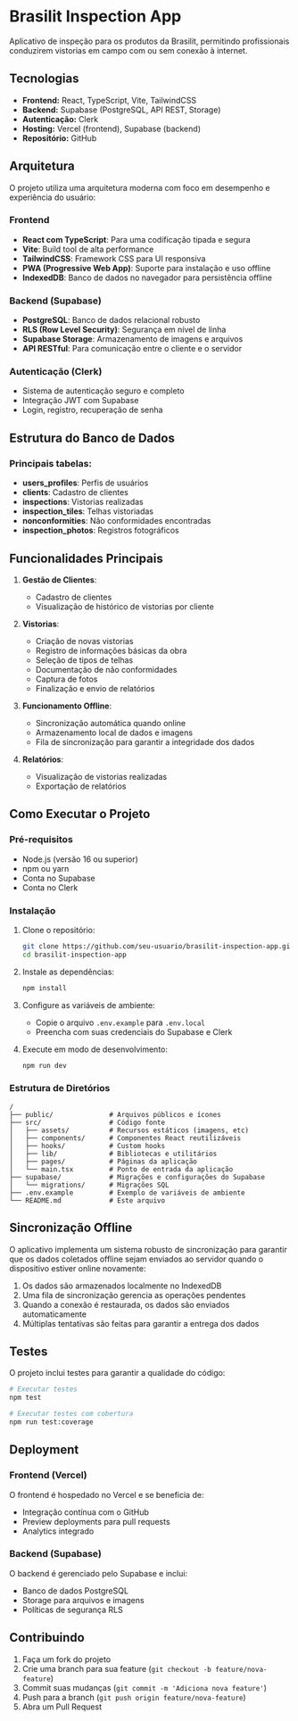 # Brasilit Inspection App

Aplicativo de inspeção para os produtos da Brasilit, permitindo profissionais conduzirem vistorias em campo com ou sem conexão à internet.

## Tecnologias

- **Frontend:** React, TypeScript, Vite, TailwindCSS
- **Backend:** Supabase (PostgreSQL, API REST, Storage)
- **Autenticação:** Clerk
- **Hosting:** Vercel (frontend), Supabase (backend)
- **Repositório:** GitHub

## Arquitetura

O projeto utiliza uma arquitetura moderna com foco em desempenho e experiência do usuário:

### Frontend

- **React com TypeScript**: Para uma codificação tipada e segura
- **Vite**: Build tool de alta performance 
- **TailwindCSS**: Framework CSS para UI responsiva
- **PWA (Progressive Web App)**: Suporte para instalação e uso offline
- **IndexedDB**: Banco de dados no navegador para persistência offline

### Backend (Supabase)

- **PostgreSQL**: Banco de dados relacional robusto
- **RLS (Row Level Security)**: Segurança em nível de linha
- **Supabase Storage**: Armazenamento de imagens e arquivos
- **API RESTful**: Para comunicação entre o cliente e o servidor

### Autenticação (Clerk)

- Sistema de autenticação seguro e completo
- Integração JWT com Supabase
- Login, registro, recuperação de senha

## Estrutura do Banco de Dados

### Principais tabelas:

- **users_profiles**: Perfis de usuários
- **clients**: Cadastro de clientes
- **inspections**: Vistorias realizadas
- **inspection_tiles**: Telhas vistoriadas
- **nonconformities**: Não conformidades encontradas
- **inspection_photos**: Registros fotográficos

## Funcionalidades Principais

1. **Gestão de Clientes**:
   - Cadastro de clientes
   - Visualização de histórico de vistorias por cliente

2. **Vistorias**:
   - Criação de novas vistorias
   - Registro de informações básicas da obra
   - Seleção de tipos de telhas
   - Documentação de não conformidades
   - Captura de fotos
   - Finalização e envio de relatórios

3. **Funcionamento Offline**:
   - Sincronização automática quando online
   - Armazenamento local de dados e imagens
   - Fila de sincronização para garantir a integridade dos dados

4. **Relatórios**:
   - Visualização de vistorias realizadas
   - Exportação de relatórios

## Como Executar o Projeto

### Pré-requisitos

- Node.js (versão 16 ou superior)
- npm ou yarn
- Conta no Supabase
- Conta no Clerk

### Instalação

1. Clone o repositório:
   ```bash
   git clone https://github.com/seu-usuario/brasilit-inspection-app.git
   cd brasilit-inspection-app
   ```

2. Instale as dependências:
   ```bash
   npm install
   ```

3. Configure as variáveis de ambiente:
   - Copie o arquivo `.env.example` para `.env.local`
   - Preencha com suas credenciais do Supabase e Clerk

4. Execute em modo de desenvolvimento:
   ```bash
   npm run dev
   ```

### Estrutura de Diretórios

```
/
├── public/              # Arquivos públicos e ícones
├── src/                 # Código fonte
│   ├── assets/          # Recursos estáticos (imagens, etc)
│   ├── components/      # Componentes React reutilizáveis
│   ├── hooks/           # Custom hooks
│   ├── lib/             # Bibliotecas e utilitários
│   ├── pages/           # Páginas da aplicação
│   └── main.tsx         # Ponto de entrada da aplicação
├── supabase/            # Migrações e configurações do Supabase
│   └── migrations/      # Migrações SQL
├── .env.example         # Exemplo de variáveis de ambiente
└── README.md            # Este arquivo
```

## Sincronização Offline

O aplicativo implementa um sistema robusto de sincronização para garantir que os dados coletados offline sejam enviados ao servidor quando o dispositivo estiver online novamente:

1. Os dados são armazenados localmente no IndexedDB
2. Uma fila de sincronização gerencia as operações pendentes
3. Quando a conexão é restaurada, os dados são enviados automaticamente
4. Múltiplas tentativas são feitas para garantir a entrega dos dados

## Testes

O projeto inclui testes para garantir a qualidade do código:

```bash
# Executar testes
npm test

# Executar testes com cobertura
npm run test:coverage
```

## Deployment

### Frontend (Vercel)

O frontend é hospedado no Vercel e se beneficia de:
- Integração contínua com o GitHub
- Preview deployments para pull requests
- Analytics integrado

### Backend (Supabase)

O backend é gerenciado pelo Supabase e inclui:
- Banco de dados PostgreSQL
- Storage para arquivos e imagens
- Políticas de segurança RLS

## Contribuindo

1. Faça um fork do projeto
2. Crie uma branch para sua feature (`git checkout -b feature/nova-feature`)
3. Commit suas mudanças (`git commit -m 'Adiciona nova feature'`)
4. Push para a branch (`git push origin feature/nova-feature`)
5. Abra um Pull Request
